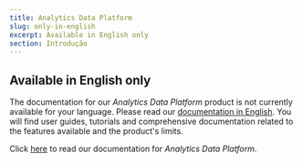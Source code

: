 ```yaml
---
title: Analytics Data Platform
slug: only-in-english
excerpt: Available in English only
section: Introdução
---
```


## Available in English only

The documentation for our *Analytics Data Platform* product is not currently available for your language. Please read our [documentation in English](https://docs.ovh.com/gb/en/analytics/). You will find user guides, tutorials and comprehensive documentation related to the features available and the product's limits.

Click [here](https://docs.ovh.com/gb/en/analytics/) to read our documentation for *Analytics Data Platform*.

